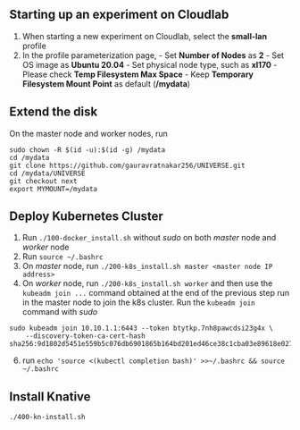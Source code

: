 ## Starting up an experiment on Cloudlab
1. When starting a new experiment on Cloudlab, select the **small-lan** profile
2. In the profile parameterization page, 
        - Set **Number of Nodes** as **2**
        - Set OS image as **Ubuntu 20.04**
        - Set physical node type, such as **xl170**
        - Please check **Temp Filesystem Max Space**
        - Keep **Temporary Filesystem Mount Point** as default (**/mydata**)

## Extend the disk
On the master node and worker nodes, run
```
sudo chown -R $(id -u):$(id -g) /mydata
cd /mydata
git clone https://github.com/gauravratnakar256/UNIVERSE.git
cd /mydata/UNIVERSE
git checkout next
export MYMOUNT=/mydata
```

## Deploy Kubernetes Cluster
1. Run `./100-docker_install.sh` without *sudo* on both *master* node and *worker* node
2. Run `source ~/.bashrc`
3. On *master* node, run `./200-k8s_install.sh master <master node IP address>`
4. On *worker* node, run `./200-k8s_install.sh worker` and then use the `kubeadm join ...` command obtained at the end of the previous step run in the master node to join the k8s cluster. Run the `kubeadm join` command with *sudo*

```
sudo kubeadm join 10.10.1.1:6443 --token btytkp.7nh8pawcdsi23g4x \
	--discovery-token-ca-cert-hash sha256:9d1802d5451e559b5c076db6901865b164bd201ed46ce38c1cba03e89618e027 
```

6. run `echo 'source <(kubectl completion bash)' >>~/.bashrc && source ~/.bashrc`

## Install Knative
```
./400-kn-install.sh
```
